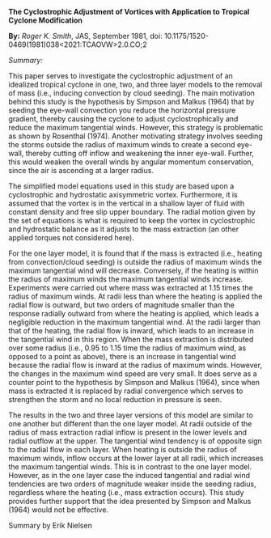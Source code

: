 **The Cyclostrophic Adjustment of Vortices with Application to Tropical Cyclone Modification**

**By:** *Roger K. Smith*, JAS, September 1981, doi: 10.1175/1520-0469(1981)038<2021:TCAOVW>2.0.CO;2

*Summary:*

This paper serves to investigate the cyclostrophic adjustment of an idealized tropical cyclone in one, two, and three layer models to the removal of mass (i.e., inducing convection by cloud seeding). The main motivation behind this study is the hypothesis by Simpson and Malkus (1964) that by seeding the eye-wall convection you reduce the horizontal pressure gradient, thereby causing the cyclone to adjust cyclostrophically and reduce the maximum tangential winds. However, this strategy is problematic as shown by Rosenthal (1974). Another motivating strategy involves seeding the storms outside the radius of maximum winds to create a second eye-wall, thereby cutting off inflow and weakening the inner eye-wall. Further, this would weaken the overall winds by angular momentum conservation, since the air is ascending at a larger radius. 

The simplified model equations used in this study are based upon a cyclostrophic and hydrostatic axisymmetric vortex. Furthermore, it is assumed that the vortex is in the vertical in a shallow layer of fluid with constant density and free slip upper boundary. The radial motion given by the set of equations is what is required to keep the vortex in cyclostrophic and hydrostatic balance as it adjusts to the mass extraction (an other applied torques not considered here). 

For the one layer model, it is found that if the mass is extracted (i.e., heating from convection/cloud seeding) is outside the radius of maximum winds the maximum tangential wind will decrease. Conversely, if the heating is within the radius of maximum winds the maximum tangential winds increase. Experiments were carried out where mass was extracted at 1.15 times the radius of maximum winds. At radii less than where the heating is applied the radial flow is outward, but two orders of magnitude smaller than the response radially outward from where the heating is applied, which leads a negligible reduction in the maximum tangential wind. At the radii larger than that of the heating, the radial flow is inward, which leads to an increase in the tangential wind in this region. When the mass extraction is distributed over some radius (i.e., 0.95 to 1.15 time the radius of maximum wind, as opposed to a point as above), there is an increase in tangential wind because the radial flow is inward at the radius of maximum winds. However, the changes in the maximum wind speed are very small. It does serve as a counter point to the hypothesis by Simpson and Malkus (1964), since when mass is extracted it is replaced by radial convergence which serves to strengthen the storm and no local reduction in pressure is seen. 

The results in the two and three layer versions of this model are similar to one another but different than the one layer model. At radii outside of the radius of mass extraction radial inflow is present in the lower levels and radial outflow at the upper. The tangential wind tendency is of opposite sign to the radial flow in each layer. When heating is outside the radius of maximum winds, inflow occurs at the lower layer at all radii, which increases the maximum tangential winds. This is in contrast to the one layer model. However, as in the one layer case the induced tangential and radial wind tendencies are two orders of magnitude weaker inside the seeding radius, regardless where the heating (i.e., mass extraction occurs). This study provides further support that the idea presented by Simpson and Malkus (1964) would not be effective. 

Summary by Erik Nielsen
